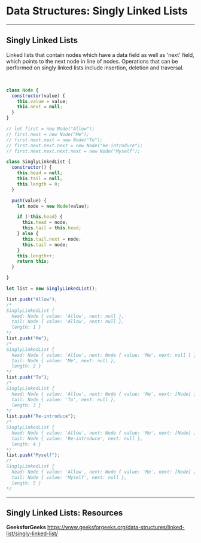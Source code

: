 # Data Structures: Singly Linked Lists

---

## Singly Linked Lists

Linked lists that contain nodes which have a data field as well as 'next' field, which points to the next node in line of nodes. Operations that can be performed on singly linked lists include insertion, deletion and traversal.

</br>

```js
class Node {
  constructor(value) {
    this.value = value;
    this.next = null;
  }
}

// let first = new Node("Allow");
// first.next = new Node("Me");
// first.next.next = new Node("To");
// first.next.next.next = new Node("Re-introduce");
// first.next.next.next.next = new Node("Myself");

class SinglyLinkedList {
  constructor() {
    this.head = null;
    this.tail = null;
    this.length = 0;
  }

  push(value) {
    let node = new Node(value);

    if (!this.head) {
      this.head = node;
      this.tail = this.head;
    } else {
      this.tail.next = node;
      this.tail = node;
    }
    this.length++;
    return this;
  }

}

let list = new SinglyLinkedList();
```

```js
list.push("Allow");
/*
SinglyLinkedList {
  head: Node { value: 'Allow', next: null },
  tail: Node { value: 'Allow', next: null },
  length: 1 }
*/
list.push("Me");
/*
SinglyLinkedList {
  head: Node { value: 'Allow', next: Node { value: 'Me', next: null } },
  tail: Node { value: 'Me', next: null },
  length: 2 }
*/
list.push("To");
/*
SinglyLinkedList {
  head: Node { value: 'Allow', next: Node { value: 'Me', next: [Node] } },
  tail: Node { value: 'To', next: null },
  length: 3 }
*/
list.push("Re-introduce");
/*
SinglyLinkedList {
  head: Node { value: 'Allow', next: Node { value: 'Me', next: [Node] } },
  tail: Node { value: 'Re-introduce', next: null },
  length: 4 }
*/
list.push("Myself");
/*
SinglyLinkedList {
  head: Node { value: 'Allow', next: Node { value: 'Me', next: [Node] } },
  tail: Node { value: 'Myself', next: null },
  length: 5 }
*/
```

---

## Singly Linked Lists: Resources

**GeeksforGeeks**
<https://www.geeksforgeeks.org/data-structures/linked-list/singly-linked-list/>
